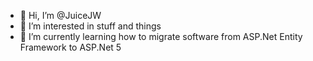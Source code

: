 - 👋 Hi, I’m @JuiceJW
- 👀 I’m interested in stuff and things
- 🌱 I’m currently learning how to migrate software from ASP.Net Entity Framework to ASP.Net 5

